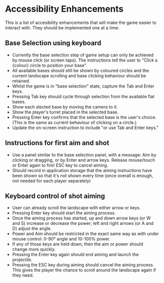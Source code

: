 # Accessibility Enhancements

This is a list of accesibility enhancements that will make the game easier to interact with.
They should be implemented one at a time.

## Base Selection using keyboard

- Currently the base selection step of game setup can only be achieved by mouse click (or screen taps). The instructions tell the user to "Click a {colour} circle to position your base".
- All available bases should still be shown by coloured circles and the current landscape scrolling and base clicking behaviour should be retained. 
- Whilst the game is in "base selection" state, capture the Tab and Enter keys.
- Pressing Tab key should cycle through selection from the available flat bases.
- Show each slected base by moving the camera to it.
- Show the player's turret placed in the selected base.
- Pressing Enter key confirms that the selected base is the user's choice. (This is the same as current behaviour of clicking on a circle.)
- Update the on-screen instruction to include "or use Tab and Enter keys."

## Instructions for first aim and shot

- Use a panel similar to the base selection panel, with a message:
  Aim by clicking or dragging,
  or by Enter and arrow keys.
  Release mouse/touch or Enter again to fire!
  ESC key to cancel aiming.
- Should record in application storage that the aiming instructions have been shown so that it's not shown every time (once overall is enough, not needed for each player separately)

## Keyboard control of shot aiming

- User can already scroll the landscape with either arrow or keys.
- Pressing Enter key should start the aiming process.
- Once the aiming process has started, up and down arrow keys (or W and S) increase or decrease the power; left and right arrows (or A and D) adjust the angle.
- Power and Aim should be restricted in the exact same way as with under mouse control: 0-90° angle and 10-100% power.
- If any of those keys are held down, then the aim or power should change more quickly.
- Pressing the Enter key again should end aiming and launch the projectile.
- Pressing the ESC key during aiming should cancel the aiming process. This gives the player the chance to scroll around the landscape again if they need.